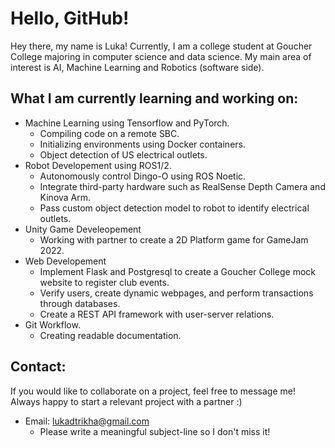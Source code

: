 # Hello, GitHub!
Hey there, my name is Luka! Currently, I am a college student at Goucher College majoring in computer science and data science. My main area of interest is AI, Machine Learning and Robotics (software side).

## What I am currently learning and working on:
- Machine Learning using Tensorflow and PyTorch.
  - Compiling code on a remote SBC.
  - Initializing environments using Docker containers.
  - Object detection of US electrical outlets.
- Robot Developement using ROS1/2.
  - Autonomously control Dingo-O using ROS Noetic.
  - Integrate third-party hardware such as RealSense Depth Camera and Kinova Arm.
  - Pass custom object detection model to robot to identify electrical outlets.
- Unity Game Develeopement
  - Working with partner to create a 2D Platform game for GameJam 2022.
- Web Developement
  - Implement Flask and Postgresql to create a Goucher College mock website to register club events.
  - Verify users, create dynamic webpages, and perform transactions through databases.
  - Create a REST API framework with user-server relations.
- Git Workflow.
  - Creating readable documentation.

## Contact:
If you would like to collaborate on a project, feel free to message me! Always happy to start a relevant project with a partner :)
- Email: lukadtrikha@gmail.com
  - Please write a meaningful subject-line so I don't miss it!
<!---
LukaTri/LukaTri is a ✨ special ✨ repository because its `README.md` (this file) appears on your GitHub profile.
You can click the Preview link to take a look at your changes.
--->

